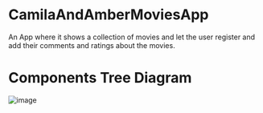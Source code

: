 # CamilaAndAmberMoviesApp
An App where it shows a collection of movies and let the user register and add their comments and ratings about the movies.

# Components Tree Diagram
![image](https://user-images.githubusercontent.com/3406462/234472296-7247c5a9-522a-4c64-81cc-781fc597fb28.png)
